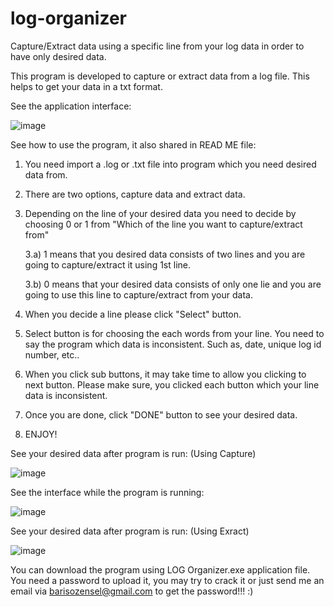 # log-organizer

Capture/Extract data using a specific line from your log data in order to have only desired data. 

This program is developed to capture or extract data from a log file. This helps to get your data in a txt format. 

See the application interface: 

![image](https://user-images.githubusercontent.com/94804863/200162011-1dc94400-6d52-498f-8bca-3a7354806bd1.png)

See how to use the program, it also shared in READ ME file: 

1) You need import a .log or .txt file into program which you need desired data from. 
2) There are two options, capture data and extract data. 
3) Depending on the line of your desired data you need to decide by choosing 0 or 1 from "Which of the line you want to capture/extract from"

    3.a) 1 means that you desired data consists of two lines and you are going to capture/extract it using 1st line.

    3.b) 0 means that your desired data consists of only one lie and you are going to use this line to capture/extract from your data. 

4) When you decide a line please click "Select" button. 
5) Select button is for choosing the each words from your line. You need to say the program which data is inconsistent. Such as, date, unique log id number, etc..
6) When you click sub buttons, it may take time to allow you clicking to next button. Please make sure, you clicked each button which your line data is inconsistent. 
7) Once you are done, click "DONE" button to see your desired data. 
8) ENJOY! 

See your desired data after program is run: (Using Capture)

![image](https://user-images.githubusercontent.com/94804863/200162064-56cc0231-e1eb-48bb-b284-f56274a1cc25.png)

See the interface while the program is running: 

![image](https://user-images.githubusercontent.com/94804863/200162122-7a1a940c-a9d9-46d6-a91d-979d84864985.png)

See your desired data after program is run: (Using Exract)

![image](https://user-images.githubusercontent.com/94804863/200162159-c35bf252-c4ff-4a5b-a021-460ea198ef61.png)

You can download the program using LOG Organizer.exe application file. You need a password to upload it, you may try to crack it or just send me an email via barisozensel@gmail.com to get the password!!! :) 

